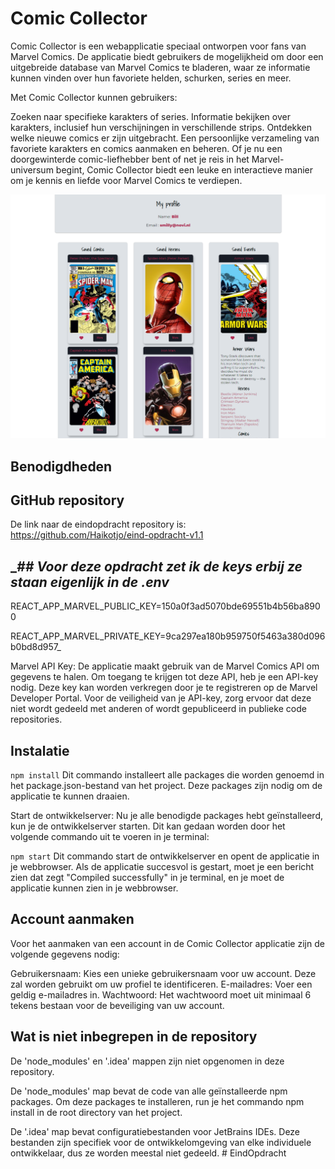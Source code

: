 # Comic Collector

Comic Collector is een webapplicatie speciaal ontworpen voor fans van Marvel Comics. De applicatie biedt gebruikers de mogelijkheid om door een uitgebreide database van Marvel Comics te bladeren, waar ze informatie kunnen vinden over hun favoriete helden, schurken, series en meer.

Met Comic Collector kunnen gebruikers:

Zoeken naar specifieke karakters of series.
Informatie bekijken over karakters, inclusief hun verschijningen in verschillende strips.
Ontdekken welke nieuwe comics er zijn uitgebracht.
Een persoonlijke verzameling van favoriete karakters en comics aanmaken en beheren.
Of je nu een doorgewinterde comic-liefhebber bent of net je reis in het Marvel-universum begint, Comic Collector biedt een leuke en interactieve manier om je kennis en liefde voor Marvel Comics te verdiepen.


![Screenshot.png](public%2Fimages%2FScreenshot.png)


## Benodigdheden

## GitHub repository

De link naar de eindopdracht repository is: https://github.com/Haikotjo/eind-opdracht-v1.1

## __## Voor deze opdracht zet ik de keys erbij ze staan eigenlijk in de .env_

REACT_APP_MARVEL_PUBLIC_KEY=150a0f3ad5070bde69551b4b56ba8900

REACT_APP_MARVEL_PRIVATE_KEY=9ca297ea180b959750f5463a380d096b0bd8d957_

Marvel API Key: De applicatie maakt gebruik van de Marvel Comics API om gegevens te halen. Om toegang te krijgen tot deze API, heb je een API-key nodig. Deze key kan worden verkregen door je te registreren op de Marvel Developer Portal. Voor de veiligheid van je API-key, zorg ervoor dat deze niet wordt gedeeld met anderen of wordt gepubliceerd in publieke code repositories.

## Instalatie

`npm install`
Dit commando installeert alle packages die worden genoemd in het package.json-bestand van het project. Deze packages zijn nodig om de applicatie te kunnen draaien.

Start de ontwikkelserver: Nu je alle benodigde packages hebt geïnstalleerd, kun je de ontwikkelserver starten. Dit kan gedaan worden door het volgende commando uit te voeren in je terminal:

`npm start`
Dit commando start de ontwikkelserver en opent de applicatie in je webbrowser. Als de applicatie succesvol is gestart, moet je een bericht zien dat zegt "Compiled successfully" in je terminal, en je moet de applicatie kunnen zien in je webbrowser.

## Account aanmaken

Voor het aanmaken van een account in de Comic Collector applicatie zijn de volgende gegevens nodig:

Gebruikersnaam: Kies een unieke gebruikersnaam voor uw account. Deze zal worden gebruikt om uw profiel te identificeren.
E-mailadres: Voer een geldig e-mailadres in.
Wachtwoord: Het wachtwoord moet uit minimaal 6 tekens bestaan voor de beveiliging van uw account.

## Wat is niet inbegrepen in de repository

De 'node_modules' en '.idea' mappen zijn niet opgenomen in deze repository.

De 'node_modules' map bevat de code van alle geïnstalleerde npm packages. Om deze packages te installeren, run je het commando npm install in de root directory van het project.

De '.idea' map bevat configuratiebestanden voor JetBrains IDEs. Deze bestanden zijn specifiek voor de ontwikkelomgeving van elke individuele ontwikkelaar, dus ze worden meestal niet gedeeld.
#   E i n d O p d r a c h t 
 
 